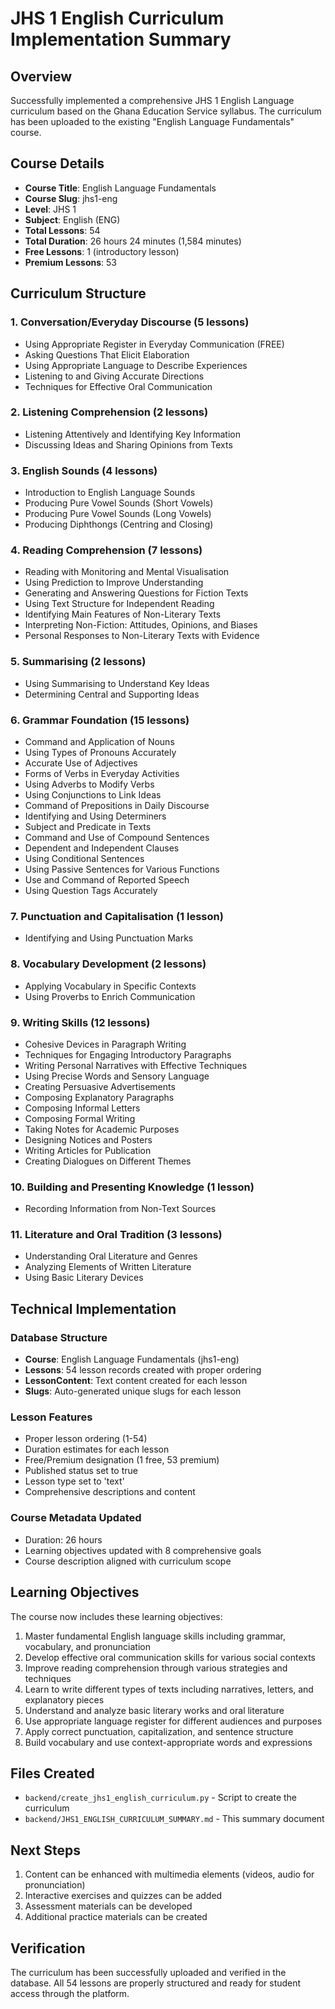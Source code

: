 # JHS 1 English Curriculum Implementation Summary

## Overview
Successfully implemented a comprehensive JHS 1 English Language curriculum based on the Ghana Education Service syllabus. The curriculum has been uploaded to the existing "English Language Fundamentals" course.

## Course Details
- **Course Title**: English Language Fundamentals
- **Course Slug**: jhs1-eng
- **Level**: JHS 1
- **Subject**: English (ENG)
- **Total Lessons**: 54
- **Total Duration**: 26 hours 24 minutes (1,584 minutes)
- **Free Lessons**: 1 (introductory lesson)
- **Premium Lessons**: 53

## Curriculum Structure

### 1. Conversation/Everyday Discourse (5 lessons)
- Using Appropriate Register in Everyday Communication (FREE)
- Asking Questions That Elicit Elaboration
- Using Appropriate Language to Describe Experiences
- Listening to and Giving Accurate Directions
- Techniques for Effective Oral Communication

### 2. Listening Comprehension (2 lessons)
- Listening Attentively and Identifying Key Information
- Discussing Ideas and Sharing Opinions from Texts

### 3. English Sounds (4 lessons)
- Introduction to English Language Sounds
- Producing Pure Vowel Sounds (Short Vowels)
- Producing Pure Vowel Sounds (Long Vowels)
- Producing Diphthongs (Centring and Closing)

### 4. Reading Comprehension (7 lessons)
- Reading with Monitoring and Mental Visualisation
- Using Prediction to Improve Understanding
- Generating and Answering Questions for Fiction Texts
- Using Text Structure for Independent Reading
- Identifying Main Features of Non-Literary Texts
- Interpreting Non-Fiction: Attitudes, Opinions, and Biases
- Personal Responses to Non-Literary Texts with Evidence

### 5. Summarising (2 lessons)
- Using Summarising to Understand Key Ideas
- Determining Central and Supporting Ideas

### 6. Grammar Foundation (15 lessons)
- Command and Application of Nouns
- Using Types of Pronouns Accurately
- Accurate Use of Adjectives
- Forms of Verbs in Everyday Activities
- Using Adverbs to Modify Verbs
- Using Conjunctions to Link Ideas
- Command of Prepositions in Daily Discourse
- Identifying and Using Determiners
- Subject and Predicate in Texts
- Command and Use of Compound Sentences
- Dependent and Independent Clauses
- Using Conditional Sentences
- Using Passive Sentences for Various Functions
- Use and Command of Reported Speech
- Using Question Tags Accurately

### 7. Punctuation and Capitalisation (1 lesson)
- Identifying and Using Punctuation Marks

### 8. Vocabulary Development (2 lessons)
- Applying Vocabulary in Specific Contexts
- Using Proverbs to Enrich Communication

### 9. Writing Skills (12 lessons)
- Cohesive Devices in Paragraph Writing
- Techniques for Engaging Introductory Paragraphs
- Writing Personal Narratives with Effective Techniques
- Using Precise Words and Sensory Language
- Creating Persuasive Advertisements
- Composing Explanatory Paragraphs
- Composing Informal Letters
- Composing Formal Writing
- Taking Notes for Academic Purposes
- Designing Notices and Posters
- Writing Articles for Publication
- Creating Dialogues on Different Themes

### 10. Building and Presenting Knowledge (1 lesson)
- Recording Information from Non-Text Sources

### 11. Literature and Oral Tradition (3 lessons)
- Understanding Oral Literature and Genres
- Analyzing Elements of Written Literature
- Using Basic Literary Devices

## Technical Implementation

### Database Structure
- **Course**: English Language Fundamentals (jhs1-eng)
- **Lessons**: 54 lesson records created with proper ordering
- **LessonContent**: Text content created for each lesson
- **Slugs**: Auto-generated unique slugs for each lesson

### Lesson Features
- Proper lesson ordering (1-54)
- Duration estimates for each lesson
- Free/Premium designation (1 free, 53 premium)
- Published status set to true
- Lesson type set to 'text'
- Comprehensive descriptions and content

### Course Metadata Updated
- Duration: 26 hours
- Learning objectives updated with 8 comprehensive goals
- Course description aligned with curriculum scope

## Learning Objectives
The course now includes these learning objectives:
1. Master fundamental English language skills including grammar, vocabulary, and pronunciation
2. Develop effective oral communication skills for various social contexts
3. Improve reading comprehension through various strategies and techniques
4. Learn to write different types of texts including narratives, letters, and explanatory pieces
5. Understand and analyze basic literary works and oral literature
6. Use appropriate language register for different audiences and purposes
7. Apply correct punctuation, capitalization, and sentence structure
8. Build vocabulary and use context-appropriate words and expressions

## Files Created
- `backend/create_jhs1_english_curriculum.py` - Script to create the curriculum
- `backend/JHS1_ENGLISH_CURRICULUM_SUMMARY.md` - This summary document

## Next Steps
1. Content can be enhanced with multimedia elements (videos, audio for pronunciation)
2. Interactive exercises and quizzes can be added
3. Assessment materials can be developed
4. Additional practice materials can be created

## Verification
The curriculum has been successfully uploaded and verified in the database. All 54 lessons are properly structured and ready for student access through the platform.
